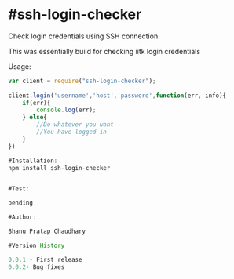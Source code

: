 #ssh-login-checker
==

Check login credentials using SSH connection.

This was essentially build for checking iitk login credentials

Usage:

```JavaScript
var client = require("ssh-login-checker");
 
client.login('username','host','password',function(err, info){
	if(err){
		console.log(err);
	} else{
		//Do whatever you want
		//You have logged in 
	}
})

#Installation:
npm install ssh-login-checker


#Test:

pending

#Author:

Bhanu Pratap Chaudhary

#Version History

0.0.1 - First release 
0.0.2- Bug fixes